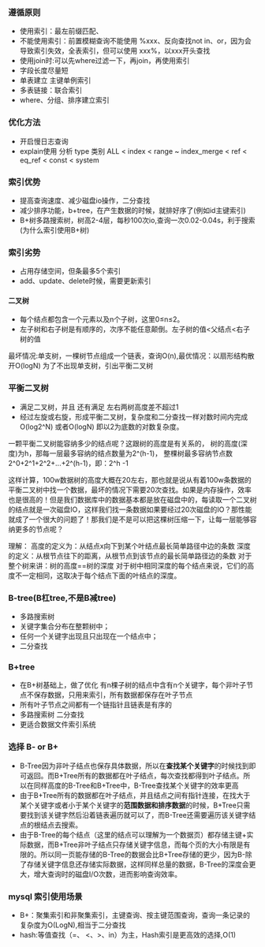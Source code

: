 


### 遵循原则
* 使用索引：最左前缀匹配、
* 不能使用索引：前置模糊查询不能使用 %xxx、反向查找not in、or，因为会导致索引失效，全表索引，但可以使用 xxx%，以xxx开头查找
* 使用join时:可以先where过滤一下，再join，再使用索引
* 字段长度尽量短
* 单表建立 主键单例索引
* 多表链接：联合索引
* where、分组、排序建立索引

### 优化方法
* 开启慢日志查询
* explain使用
分析 type 类别
ALL < index < range ~ index_merge < ref < eq_ref < const < system

### 索引优势
* 提高查询速度、减少磁盘io操作，二分查找
* 减少排序功能，b+tree，在产生数据的时候，就排好序了(例如id主键索引)
* B+树多路搜索树，树高2-4层，每秒100次io,查询一次0.02-0.04s，利于搜索(为什么索引使用B+树)

### 索引劣势
* 占用存储空间，但条最多5个索引
* add、update、delete时候，需要更新索引



#### 二叉树
* 每个结点都包含一个元素以及n个子树，这里0≤n≤2。
* 左子树和右子树是有顺序的，次序不能任意颠倒。左子树的值<父结点<右子树的值

最坏情况:单支树，一棵树节点组成一个链表，查询O(n),最优情况：以扇形结构散开O(logN)
为了不出现单支树，引出平衡二叉树

###  平衡二叉树
 * 满足二叉树，并且 还有满足 左右两树高度差不超过1
 * 经过左旋或右旋，形成平衡二叉树，复杂度和二分查找一样对数时间内完成O(log2^N) 或者O(logN) 即以2为底数的对数复杂度。

一颗平衡二叉树能容纳多少的结点呢？这跟树的高度是有关系的，
树的高度(深度)为h，那每一层最多容纳的结点数量为2^(h-1)，
整棵树最多容纳节点数2^0+2^1+2^2+...+2^(h-1)，即：2^h -1


这样计算，100w数据树的高度大概在20左右，那也就是说从有着100w条数据的平衡二叉树中找一个数据，最坏的情况下需要20次查找。如果是内存操作，效率也是很高的！但是我们数据库中的数据基本都是放在磁盘中的，每读取一个二叉树的结点就是一次磁盘IO，这样我们找一条数据如果要经过20次磁盘的IO？那性能就成了一个很大的问题了！那我们是不是可以把这棵树压缩一下，让每一层能够容纳更多的节点呢？

理解：
高度的定义为：从结点x向下到某个叶结点最长简单路径中边的条数
深度的定义：从根节点往下的距离，从根节点到该节点的最长简单路径边的条数
对于整个树来讲：树的高度==树的深度
对于树中相同深度的每个结点来说，它们的高度不一定相同，这取决于每个结点下面的叶结点的深度。


### B-tree(B杠tree,不是B减tree)

* 多路搜索树
* 关键字集合分布在整颗树中；
* 任何一个关键字出现且只出现在一个结点中；
* 二分查找


### B+tree
* 在B+树基础上，做了优化 有n棵子树的结点中含有n个关键字，每个非叶子节点不保存数据，只用来索引，所有数据都保存在叶子节点
* 所有叶子节点之间都有一个链指针且链表是有序的
* 多路搜索树 二分查找
* 更适合数据文件索引系统


### 选择 B- or B+
* B-Tree因为非叶子结点也保存具体数据，所以在**查找某个关键字**的时候找到即可返回。而B+Tree所有的数据都在叶子结点，每次查找都得到叶子结点。所以在同样高度的B-Tree和B+Tree中，B-Tree查找某个关键字的效率更高
* 由于B+Tree所有的数据都在叶子结点，并且结点之间有指针连接，在找大于某个关键字或者小于某个关键字的**范围数据和排序数据**的时候，B+Tree只需要找到该关键字然后沿着链表遍历就可以了，而B-Tree还需要遍历该关键字结点的根结点去搜索。
* 由于B-Tree的每个结点（这里的结点可以理解为一个数据页）都存储主键+实际数据，而B+Tree非叶子结点只存储关键字信息，而每个页的大小有限是有限的。所以同一页能存储的B-Tree的数据会比B+Tree存储的更少，因为B-除了存储关键字信息还存储实际数据，这样同样总量的数据，B-Tree的深度会更大，增大查询时的磁盘I/O次数，进而影响查询效率。



### mysql 索引使用场景
* B+：聚集索引和非聚集索引，主键查询、按主键范围查询，查询一条记录的复杂度为O(LogN),相当于二分查找
* hash:等值查找（=、 <、>、in）为主，Hash索引是更高效的选择,O(1)




